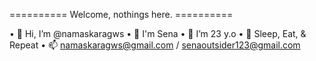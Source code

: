 ========== Welcome, nothings here. ==========


• 👋 Hi, I’m @namaskaragws
• 🤯 I'm Sena
• 🌱 I’m 23 y.o
• 💞️ Sleep, Eat, & Repeat
• 📫 namaskaragws@gmail.com / senaoutsider123@gmail.com

